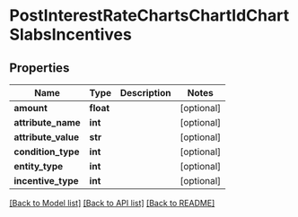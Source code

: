 # PostInterestRateChartsChartIdChartSlabsIncentives

## Properties
Name | Type | Description | Notes
------------ | ------------- | ------------- | -------------
**amount** | **float** |  | [optional] 
**attribute_name** | **int** |  | [optional] 
**attribute_value** | **str** |  | [optional] 
**condition_type** | **int** |  | [optional] 
**entity_type** | **int** |  | [optional] 
**incentive_type** | **int** |  | [optional] 

[[Back to Model list]](../README.md#documentation-for-models) [[Back to API list]](../README.md#documentation-for-api-endpoints) [[Back to README]](../README.md)

